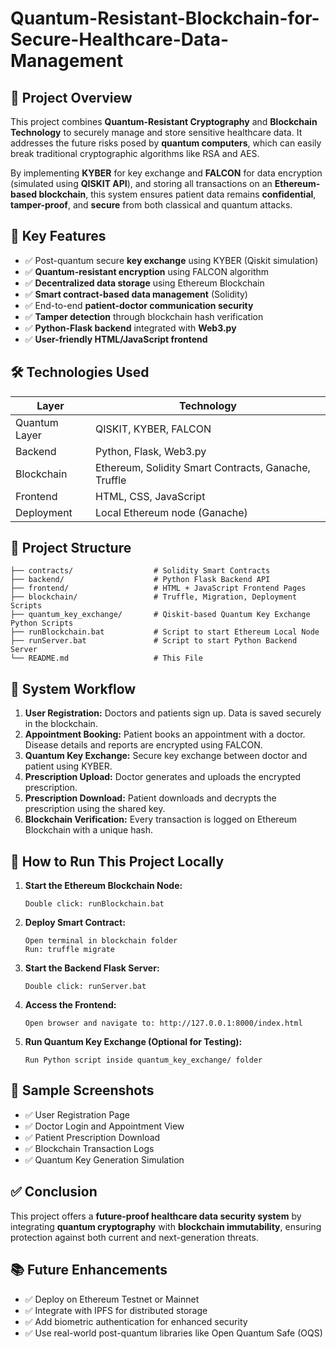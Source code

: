 # Quantum-Resistant-Blockchain-for-Secure-Healthcare-Data-Management

## 📌 Project Overview
This project combines **Quantum-Resistant Cryptography** and **Blockchain Technology** to securely manage and store sensitive healthcare data. It addresses the future risks posed by **quantum computers**, which can easily break traditional cryptographic algorithms like RSA and AES.

By implementing **KYBER** for key exchange and **FALCON** for data encryption (simulated using **QISKIT API**), and storing all transactions on an **Ethereum-based blockchain**, this system ensures patient data remains **confidential**, **tamper-proof**, and **secure** from both classical and quantum attacks.

## 🔑 Key Features
- ✅ Post-quantum secure **key exchange** using KYBER (Qiskit simulation)
- ✅ **Quantum-resistant encryption** using FALCON algorithm
- ✅ **Decentralized data storage** using Ethereum Blockchain
- ✅ **Smart contract-based data management** (Solidity)
- ✅ End-to-end **patient-doctor communication security**
- ✅ **Tamper detection** through blockchain hash verification
- ✅ **Python-Flask backend** integrated with **Web3.py**
- ✅ **User-friendly HTML/JavaScript frontend**

## 🛠️ Technologies Used
| Layer | Technology |
|----|----|
| Quantum Layer | QISKIT, KYBER, FALCON |
| Backend | Python, Flask, Web3.py |
| Blockchain | Ethereum, Solidity Smart Contracts, Ganache, Truffle |
| Frontend | HTML, CSS, JavaScript |
| Deployment | Local Ethereum node (Ganache) |

## 📂 Project Structure
```
├── contracts/                  # Solidity Smart Contracts
├── backend/                    # Python Flask Backend API
├── frontend/                   # HTML + JavaScript Frontend Pages
├── blockchain/                 # Truffle, Migration, Deployment Scripts
├── quantum_key_exchange/       # Qiskit-based Quantum Key Exchange Python Scripts
├── runBlockchain.bat           # Script to start Ethereum Local Node
├── runServer.bat               # Script to start Python Backend Server
└── README.md                   # This File
```

## 🧪 System Workflow
1. **User Registration:** Doctors and patients sign up. Data is saved securely in the blockchain.
2. **Appointment Booking:** Patient books an appointment with a doctor. Disease details and reports are encrypted using FALCON.
3. **Quantum Key Exchange:** Secure key exchange between doctor and patient using KYBER.
4. **Prescription Upload:** Doctor generates and uploads the encrypted prescription.
5. **Prescription Download:** Patient downloads and decrypts the prescription using the shared key.
6. **Blockchain Verification:** Every transaction is logged on Ethereum Blockchain with a unique hash.

## 🚀 How to Run This Project Locally
1. **Start the Ethereum Blockchain Node:**
   ```
   Double click: runBlockchain.bat
   ```
2. **Deploy Smart Contract:**
   ```
   Open terminal in blockchain folder
   Run: truffle migrate
   ```
3. **Start the Backend Flask Server:**
   ```
   Double click: runServer.bat
   ```
4. **Access the Frontend:**
   ```
   Open browser and navigate to: http://127.0.0.1:8000/index.html
   ```
5. **Run Quantum Key Exchange (Optional for Testing):**
   ```
   Run Python script inside quantum_key_exchange/ folder
   ```

## 📸 Sample Screenshots
- ✅ User Registration Page
- ✅ Doctor Login and Appointment View
- ✅ Patient Prescription Download
- ✅ Blockchain Transaction Logs
- ✅ Quantum Key Generation Simulation

## ✅ Conclusion
This project offers a **future-proof healthcare data security system** by integrating **quantum cryptography** with **blockchain immutability**, ensuring protection against both current and next-generation threats.

## 📚 Future Enhancements
- ✅ Deploy on Ethereum Testnet or Mainnet
- ✅ Integrate with IPFS for distributed storage
- ✅ Add biometric authentication for enhanced security
- ✅ Use real-world post-quantum libraries like Open Quantum Safe (OQS)
 
